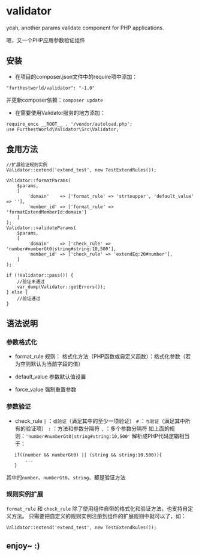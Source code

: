 # validator

yeah, another params validate component for PHP applications.

嗯，又一个PHP应用参数验证组件

## 安装
* 在项目的composer.json文件中的require项中添加：
```
"furthestworld/validator": "~1.0"
```
并更新composer依赖：`composer update`

* 在需要使用Validator服务的地方添加：

```
require_once __ROOT__ . '/vendor/autoload.php';
use FurthestWorld\Validator\Src\Validator;
```

## 食用方法
```
//扩展验证规则实例
Validator::extend('extend_test', new TestExtendRules());

Validator::formatParams(
    $params,
    [
        'domain'    => ['format_rule' => 'strtoupper', 'default_value' => ''],
        'member_id' => ['format_rule' => 'formatExtendMemberId:domain']
    ]
);
Validator::validateParams(
    $params,
    [
        'domain'    => ['check_rule' => 'number#numberGt0|string#string:10,500'],
        'member_id' => ['check_rule' => 'extendEq:20#number'],
    ]
);

if (!Validator::pass()) {
    //验证未通过
    var_dump(Validator::getErrors());
} else {
    //验证通过
}
```

## 语法说明

### 参数格式化

* format_rule
规则： 格式化方法（PHP函数或自定义函数）：格式化参数（若为空则默认为当前字段的值）

* default_value
参数默认值设置

* force_value 
强制重置参数

### 参数验证

* check_rule
`|` ：`或验证`（满足其中的至少一项验证）
`#` ：`与验证`（满足其中所有的验证项）
`:` ：方法和参数分隔符
`,` ：多个参数分隔符
如上面的规则：`'number#numberGt0|string#string:10,500'` 解析成PHP代码逻辑相当于：
```
   if((number && numberGt0) || (string && string:10,500)){
       ...
   }
```

其中的`number`、`numberGt0`、`string`、都是验证方法

### 规则实例扩展

`format_rule` 和 `check_rule` 除了使用组件自带的格式化和验证方法，也支持自定义方法。
只需要把自定义的规则实例注册到组件的扩展规则中就可以了，如：

```
Validator::extend('extend_test', new TestExtendRules());
```

## enjoy~ :)

